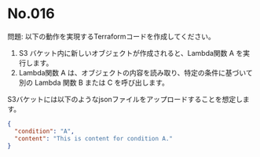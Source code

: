 # No.016

問題: 以下の動作を実現するTerraformコードを作成してください。

1. S3 バケット内に新しいオブジェクトが作成されると、Lambda関数 A を実行します。
1. Lambda関数 A は、オブジェクトの内容を読み取り、特定の条件に基づいて別の Lambda 関数 B または C を呼び出します。


S3バケットには以下のようなjsonファイルをアップロードすることを想定します。

```json
{
  "condition": "A",
  "content": "This is content for condition A."
}
```
